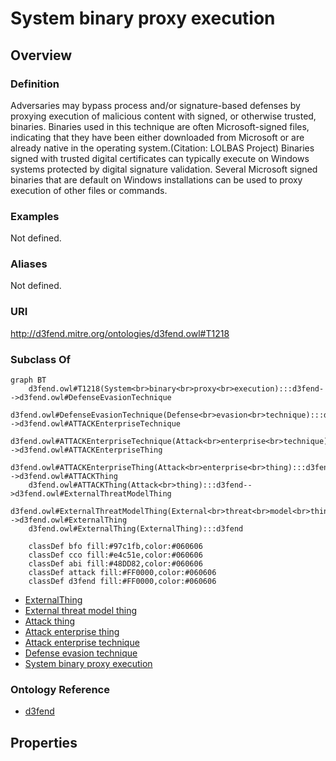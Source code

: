 # System binary proxy execution

## Overview

### Definition
Adversaries may bypass process and/or signature-based defenses by proxying execution of malicious content with signed, or otherwise trusted, binaries. Binaries used in this technique are often Microsoft-signed files, indicating that they have been either downloaded from Microsoft or are already native in the operating system.(Citation: LOLBAS Project) Binaries signed with trusted digital certificates can typically execute on Windows systems protected by digital signature validation. Several Microsoft signed binaries that are default on Windows installations can be used to proxy execution of other files or commands.

### Examples
Not defined.

### Aliases
Not defined.

### URI
http://d3fend.mitre.org/ontologies/d3fend.owl#T1218

### Subclass Of
```mermaid
graph BT
    d3fend.owl#T1218(System<br>binary<br>proxy<br>execution):::d3fend-->d3fend.owl#DefenseEvasionTechnique
    d3fend.owl#DefenseEvasionTechnique(Defense<br>evasion<br>technique):::d3fend-->d3fend.owl#ATTACKEnterpriseTechnique
    d3fend.owl#ATTACKEnterpriseTechnique(Attack<br>enterprise<br>technique):::d3fend-->d3fend.owl#ATTACKEnterpriseThing
    d3fend.owl#ATTACKEnterpriseThing(Attack<br>enterprise<br>thing):::d3fend-->d3fend.owl#ATTACKThing
    d3fend.owl#ATTACKThing(Attack<br>thing):::d3fend-->d3fend.owl#ExternalThreatModelThing
    d3fend.owl#ExternalThreatModelThing(External<br>threat<br>model<br>thing):::d3fend-->d3fend.owl#ExternalThing
    d3fend.owl#ExternalThing(ExternalThing):::d3fend
    
    classDef bfo fill:#97c1fb,color:#060606
    classDef cco fill:#e4c51e,color:#060606
    classDef abi fill:#48DD82,color:#060606
    classDef attack fill:#FF0000,color:#060606
    classDef d3fend fill:#FF0000,color:#060606
```

- [ExternalThing](/docs/ontology/reference/model/ExternalThing/ExternalThing.md)
- [External threat model thing](/docs/ontology/reference/model/ExternalThing/External%20threat%20model%20thing/External%20threat%20model%20thing.md)
- [Attack thing](/docs/ontology/reference/model/ExternalThing/External%20threat%20model%20thing/Attack%20thing/Attack%20thing.md)
- [Attack enterprise thing](/docs/ontology/reference/model/ExternalThing/External%20threat%20model%20thing/Attack%20thing/Attack%20enterprise%20thing/Attack%20enterprise%20thing.md)
- [Attack enterprise technique](/docs/ontology/reference/model/ExternalThing/External%20threat%20model%20thing/Attack%20thing/Attack%20enterprise%20thing/Attack%20enterprise%20technique/Attack%20enterprise%20technique.md)
- [Defense evasion technique](/docs/ontology/reference/model/ExternalThing/External%20threat%20model%20thing/Attack%20thing/Attack%20enterprise%20thing/Attack%20enterprise%20technique/Defense%20evasion%20technique/Defense%20evasion%20technique.md)
- [System binary proxy execution](/docs/ontology/reference/model/ExternalThing/External%20threat%20model%20thing/Attack%20thing/Attack%20enterprise%20thing/Attack%20enterprise%20technique/Defense%20evasion%20technique/System%20binary%20proxy%20execution/System%20binary%20proxy%20execution.md)


### Ontology Reference
- [d3fend](http://d3fend.mitre.org/ontologies/d3fend.owl#)

## Properties
